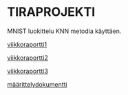 # TIRAPROJEKTI

MNIST luokittelu KNN metodia käyttäen.

[viikkoraportti1](https://github.com/lxhelmer/tiralabra/blob/main/viikkoraportit/viikkoraportti1.md)

[viikkoraportti2](https://github.com/lxhelmer/tiralabra/blob/main/viikkoraportit/viikkoraportt2.md)

[viikkoraportti3](https://github.com/lxhelmer/tiralabra/blob/main/viikkoraportit/viikkoraportti3.md)


[määrittelydokumentti](https://github.com/lxhelmer/tiralabra/blob/main/docs/m%C3%A4%C3%A4rittelydokumentti.md)
